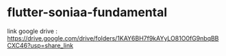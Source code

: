 # flutter-soniaa-fundamental
link google drive : https://drive.google.com/drive/folders/1KAY6BH7f9kAYyLO81O0fG9nbqBBCXC46?usp=share_link
